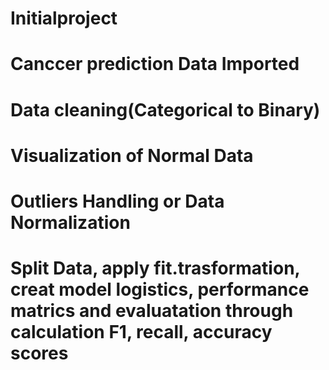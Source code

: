 # Initialproject
# Canccer prediction Data Imported 
# Data cleaning(Categorical to Binary)
# Visualization of Normal Data 
# Outliers Handling or Data Normalization
# Split Data, apply fit.trasformation, creat model logistics, performance matrics and evaluatation through calculation F1, recall, accuracy scores
